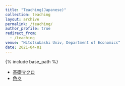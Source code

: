 ```yaml
---
title: "Teaching(Japanese)"
collection: teaching
layout: archive
permalink: /teaching/
author_profile: true
redirect_from:
  - /teaching
venue: "Hitotsubashi Univ, Department of Economics"
date: 2021-04-01
---
```






{% include base_path %}

* [基礎マクロ](https://masashihino.github.io/intro_macro/)
* <span style="color: white; "> [色々](https://masashihino.github.io/how_to/)</span>

